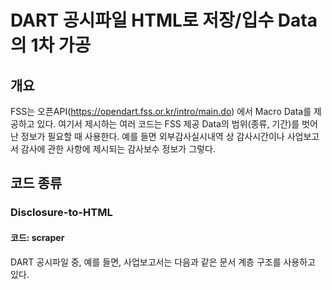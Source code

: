 # DART 공시파일 HTML로 저장/입수 Data의 1차 가공
## 개요
FSS는 오픈API(https://opendart.fss.or.kr/intro/main.do) 에서 Macro Data를 제공하고 있다. 여기서 제시하는 여러 코드는 FSS 제공 Data의 범위(종류, 기간)를 벗어난 정보가 필요할 때 사용한다.
예를 들면 외부감사실시내역 상 감사시간이나 사업보고서 감사에 관한 사항에 제시되는 감사보수 정보가 그렇다. 

## 코드 종류
### Disclosure-to-HTML
#### 코드: scraper
DART 공시파일 중, 예를 들면, 사업보고서는 다음과 같은 문서 계층 구조를 사용하고 있다.
